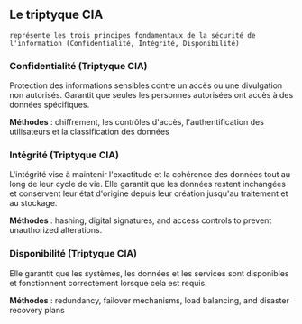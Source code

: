 ## Le triptyque CIA 
`représente les trois principes fondamentaux de la sécurité de l'information (Confidentialité, Intégrité, Disponibilité)`

### Confidentialité (Triptyque CIA)
Protection des informations sensibles contre un accès ou une divulgation non autorisés.
Garantit que seules les personnes autorisées ont accès à des données spécifiques.

**Méthodes** : chiffrement, les contrôles d'accès, l'authentification des utilisateurs et la classification des données

### Intégrité (Triptyque CIA)
L'intégrité vise à maintenir l'exactitude et la cohérence des données tout au long de leur cycle de vie. Elle garantit que les données restent inchangées et conservent leur état d'origine depuis leur création jusqu'au traitement et au stockage.

**Méthodes** : hashing, digital signatures, and access controls to prevent unauthorized alterations.

### Disponibilité (Triptyque CIA)
Elle garantit que les systèmes, les données et les services sont disponibles et fonctionnent correctement lorsque cela est requis.

**Méthodes** : redundancy, failover mechanisms, load balancing, and disaster recovery plans
